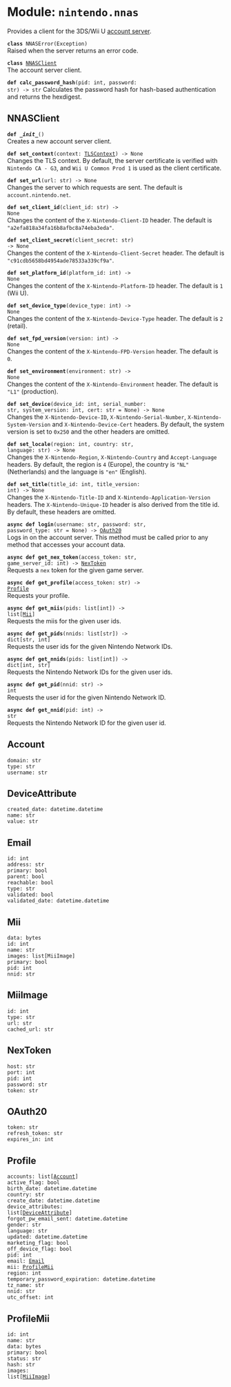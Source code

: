 
# Module: <code>nintendo.nnas</code>

Provides a client for the 3DS/Wii U [account server](https://github.com/Kinnay/NintendoClients/wiki/Account-Server).

<code>**class** NNASError(Exception)</code><br>
<span class="docs">Raised when the server returns an error code.</span>

<code>**class** [NNASClient](#nnasclient)</code><br>
<span class="docs">The account server client.</span>

<code>**def calc_password_hash**(pid: int, password: str) -> str</code>
<span class="docs">Calculates the password hash for hash-based authentication and returns the hexdigest.</span>

## NNASClient
<code>**def _\_init__**()</code><br>
<span class="docs">Creates a new account server client.</span>

<code>**def set_context**(context: [TLSContext](../common/tls#tlscontext)) -> None</code><br>
<span class="docs">Changes the TLS context. By default, the server certificate is verified with `Nintendo CA - G3`, and `Wii U Common Prod 1` is used as the client certificate.</span>

<code>**def set_url**(url: str) -> None</code><br>
<span class="docs">Changes the server to which requests are sent. The default is `account.nintendo.net`.</span>

<code>**def set_client_id**(client_id: str) -> None</code><br>
<span class="docs">Changes the content of the `X-Nintendo-Client-ID` header. The default is `"a2efa818a34fa16b8afbc8a74eba3eda"`.</span>

<code>**def set_client_secret**(client_secret: str) -> None</code><br>
<span class="docs">Changes the content of the `X-Nintendo-Client-Secret` header. The default is `"c91cdb5658bd4954ade78533a339cf9a"`.</span>

<code>**def set_platform_id**(platform_id: int) -> None</code><br>
<span class="docs">Changes the content of the `X-Nintendo-Platform-ID` header. The default is `1` (Wii U).</span>

<code>**def set_device_type**(device_type: int) -> None</code><br>
<span class="docs">Changes the content of the `X-Nintendo-Device-Type` header. The default is `2` (retail).</span>

<code>**def set_fpd_version**(version: int) -> None</code><br>
<span class="docs">Changes the content of the `X-Nintendo-FPD-Version` header. The default is `0`.</span>

<code>**def set_environment**(environment: str) -> None</code><br>
<span class="docs">Changes the content of the `X-Nintendo-Environment` header. The default is `"L1"` (production).</span>

<code>**def set_device**(device_id: int, serial_number: str, system_version: int, cert: str = None) -> None</code><br>
<span class="docs">Changes the `X-Nintendo-Device-ID`, `X-Nintendo-Serial-Number`, `X-Nintendo-System-Version` and `X-Nintendo-Device-Cert` headers. By default, the system version is set to `0x250` and the other headers are omitted.</span>

<code>**def set_locale**(region: int, country: str, language: str) -> None</code><br>
<span class="docs">Changes the `X-Nintendo-Region`, `X-Nintendo-Country` and `Accept-Language` headers. By default, the region is `4` (Europe), the country is `"NL"` (Netherlands) and the language is `"en"` (English).</span>

<code>**def set_title**(title_id: int, title_version: int) -> None</code><br>
<span class="docs">Changes the `X-Nintendo-Title-ID` and `X-Nintendo-Application-Version` headers. The `X-Nintendo-Unique-ID` header is also derived from the title id. By default, these headers are omitted.</span>

<code>**async def login**(username: str, password: str, password_type: str = None) -> [OAuth20](#oauth20)</code><br>
<span class="docs">Logs in on the account server. This method must be called prior to any method that accesses your account data.</span>

<code>**async def get_nex_token**(access_token: str, game_server_id: int) -> [NexToken](#nextoken)</code><br>
<span class="docs">Requests a `nex` token for the given game server.</span>

<code>**async def get_profile**(access_token: str) -> [Profile](#profile)</code><br>
<span class="docs">Requests your profile.</span>

<code>**async def get_miis**(pids: list[int]) -> list[[Mii](#mii)]</code><br>
<span class="docs">Requests the miis for the given user ids.</span>

<code>**async def get_pids**(nnids: list[str]) -> dict[str, int]</code><br>
<span class="docs">Requests the user ids for the given Nintendo Network IDs.</span>

<code>**async def get_nnids**(pids: list[int]) -> dict[int, str]</code><br>
<span class="docs">Requests the Nintendo Network IDs for the given user ids.</span>

<code>**async def get_pid**(nnid: str) -> int</code><br>
<span class="docs">Requests the user id for the given Nintendo Network ID.</span>

<code>**async def get_nnid**(pid: int) -> str</code><br>
<span class="docs">Requests the Nintendo Network ID for the given user id.</span>

## Account
`domain: str`<br>
`type: str`<br>
`username: str`

## DeviceAttribute
`created_date: datetime.datetime`<br>
`name: str`<br>
`value: str`<br>

## Email
`id: int`<br>
`address: str`<br>
`primary: bool`<br>
`parent: bool`<br>
`reachable: bool`<br>
`type: str`<br>
`validated: bool`<br>
`validated_date: datetime.datetime`<br>

## Mii
`data: bytes`<br>
`id: int`<br>
`name: str`<br>
`images: list[MiiImage]`<br>
`primary: bool`<br>
`pid: int`<br>
`nnid: str`

## MiiImage
`id: int`<br>
`type: str`<br>
`url: str`<br>
`cached_url: str`<br>

## NexToken
`host: str`<br>
`port: int`<br>
`pid: int`<br>
`password: str`<br>
`token: str`

## OAuth20
`token: str`<br>
`refresh_token: str`<br>
`expires_in: int`

## Profile
<code>accounts: list[[Account](#account)]</code><br>
`active_flag: bool`<br>
`birth_date: datetime.datetime`<br>
`country: str`<br>
`create_date: datetime.datetime`<br>
<code>device_attributes: list[[DeviceAttribute](#deviceattribute)]</code><br>
`forgot_pw_email_sent: datetime.datetime`<br>
`gender: str`<br>
`language: str`<br>
`updated: datetime.datetime`<br>
`marketing_flag: bool`<br>
`off_device_flag: bool`<br>
`pid: int`<br>
<code>email: [Email](#email)</code><br>
<code>mii: [ProfileMii](#profilemii)</code><br>
`region: int`<br>
`temporary_password_expiration: datetime.datetime`<br>
`tz_name: str`<br>
`nnid: str`<br>
`utc_offset: int`<br>

## ProfileMii
`id: int`<br>
`name: str`<br>
`data: bytes`<br>
`primary: bool`<br>
`status: str`<br>
`hash: str`<br>
<code>images: list[[MiiImage](#miiimage)]</code><br>
